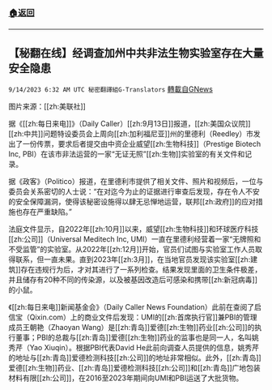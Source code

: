 ###  [:house:返回](README.md)
---


## 【秘翻在线】经调查加州中共非法生物实验室存在大量安全隐患
`9/14/2023 6:32 AM UTC 秘密翻譯組G-Translators` [轉載自GNews](https://gnews.org/articles/1688739)

图片来源：[[zh:美联社]]

据《[[zh:每日来电]]》（Daily Caller）[[zh:9月13日]]报道，[[zh:美国众议院]][[zh:中共]]问题特设委员会上周向[[zh:加利福尼亚]]州的里德利（Reedley）市发出了一份传票，要求后者提交由中资企业威望[[zh:生物科技]]（Prestige Biotech Inc, PBI）在该市非法运营的一家“无证无照”[[zh:生物]]实验室的有关文件和记录。

据《政客》（Politico）报道，在里德利市提供了相关文件、照片和视频后，一位与委员会关系密切的人士说：“在对迄今为止的证据进行审查后发现，存在令人不安的安全保障漏洞，使得该秘密设施得以肆无忌惮地运营，联邦[[zh:政府]]的应对措施也存在严重缺陷。”

法庭文件显示，自2022年[[zh:10月]]以来，威望[[zh:生物科技]]和环球医疗科技[[zh:公司]]（Universal Meditech Inc, UMI）一直在里德利经营着一家“无牌照和不受监管”的实验室。从2022年[[zh:12月]]开始，官员们试图与实验室工作人员取得联系，但一直未果。直到2023年[[zh:3月]]，在当地官员发现该实验室[[zh:建筑]]存在违规行为后，才对其进行了一系列检查。结果发现里面的卫生条件极差，并且储存有20种不同的传染源，以及被基因改造后可感染和携带[[zh:新冠病毒]]的小鼠。

《[[zh:每日来电]]新闻基金会》（Daily Caller News Foundation）此前在查阅了启信宝（Qixin.com）上的商业文件后发现：UMI的[[zh:首席执行官]]兼PBI的管理成员王朝艳（Zhaoyan Wang）是[[zh:青岛]]爱德[[zh:生物]]药业[[zh:公司]]的执行董事；PBI的总裁与[[zh:青岛]]爱德[[zh:生物]]药业的监事也是同一人，名叫姚秀芹（Yao Xiuqin）。根据PBI代表David He此前向调查人员提供的信息，姚秀芹的地址与[[zh:青岛]]爱德检测科技[[zh:公司]]的地址非常相似。此外，[[zh:青岛]]爱德[[zh:生物]]药业、[[zh:青岛]]爱德检测科技[[zh:公司]]和[[zh:青岛]]广地包装材料有限[[zh:公司]]，在2016至2023年期间向UMI和PBI运送了大批货物。
